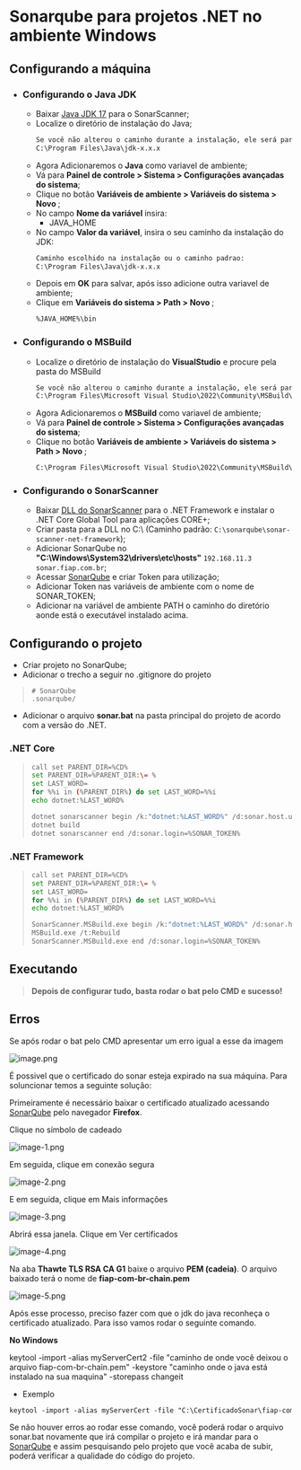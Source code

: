 # Sonarqube para projetos .NET no ambiente Windows

## Configurando a máquina

* ### Configurando o Java JDK
    * Baixar <a href="https://www.oracle.com/java/technologies/javase/jdk17-archive-downloads.html" target="_blank">Java JDK 17</a> para o SonarScanner;
    * Localize o diretório de instalação do Java;
        ```html
        Se você não alterou o caminho durante a instalação, ele será parecido com isso 
        C:\Program Files\Java\jdk-x.x.x
        ```
    * Agora Adicionaremos o <b>Java</b> como variavel de ambiente;
    * Vá para <b>Painel de controle > Sistema > Configurações avançadas do sistema</b>;
    * Clique no botão <b>Variáveis de ambiente > Variáveis do sistema > Novo </b>;
    * No campo <b>Nome da variável</b> insira:
        * JAVA_HOME 
    * No campo <b>Valor da variável</b>, insira o seu caminho da instalação do JDK:
        ```html
        Caminho escolhido na instalação ou o caminho padrao: 
        C:\Program Files\Java\jdk-x.x.x
        ```
    * Depois em <b>OK</b> para salvar, após isso adicione outra variavel de ambiente;
    * Clique em <b> Variáveis do sistema > Path > Novo </b>;
        ```html
        %JAVA_HOME%\bin
        ```

* ### Configurando o MSBuild
    * Localize o diretório de instalação do <b>VisualStudio</b> e procure pela pasta do MSBuild
      ```html
      Se você não alterou o caminho durante a instalação, ele será parecido com isso 
      C:\Program Files\Microsoft Visual Studio\2022\Community\MSBuild\Current\Bin
      ```
    * Agora Adicionaremos o <b>MSBuild</b> como variavel de ambiente;
    * Vá para <b>Painel de controle > Sistema > Configurações avançadas do sistema</b>;
    * Clique no botão <b>Variáveis de ambiente > Variáveis do sistema > Path > Novo </b>;
      ```html
      C:\Program Files\Microsoft Visual Studio\2022\Community\MSBuild\Current\Bin
      ```
* ### Configurando o SonarScanner
    * Baixar <a href="https://docs.sonarqube.org/latest/analysis/scan/sonarscanner-for-msbuild/" target="_blank">DLL do SonarScanner</a> para o .NET Framework e instalar o .NET Core Global Tool para aplicações CORE+;
    * Criar pasta para a DLL no C:\\ (Caminho padrão: ```C:\sonarqube\sonar-scanner-net-framework```);
    * Adicionar SonarQube no **"C:\Windows\System32\drivers\etc\hosts"** ```192.168.11.3  sonar.fiap.com.br```;
    * Acessar <a href="https://sonar.fiap.com.br/projects" target="_blank">SonarQube</a> e criar Token para utilização;
    * Adicionar Token nas variáveis de ambiente com o nome de SONAR_TOKEN;
    * Adicionar na variável de ambiente PATH o caminho do diretório aonde está o executável instalado acima.

## Configurando o projeto

* Criar projeto no SonarQube;
* Adicionar o trecho a seguir no .gitignore do projeto
> ```gitignore
> # SonarQube
> .sonarqube/
> ```
* Adicionar o arquivo **sonar.bat** na pasta principal do projeto de acordo com a versão do .NET.


### .NET Core

> ```sh
> call set PARENT_DIR=%CD%
> set PARENT_DIR=%PARENT_DIR:\= %
> set LAST_WORD=
> for %%i in (%PARENT_DIR%) do set LAST_WORD=%%i
> echo dotnet:%LAST_WORD%
> 
> dotnet sonarscanner begin /k:"dotnet:%LAST_WORD%" /d:sonar.host.url="https://sonar.fiap.com.br"  /d:sonar.login=%SONAR_TOKEN%
> dotnet build
> dotnet sonarscanner end /d:sonar.login=%SONAR_TOKEN%
> ```

### .NET Framework

> ```sh
> call set PARENT_DIR=%CD%
> set PARENT_DIR=%PARENT_DIR:\= %
> set LAST_WORD=
> for %%i in (%PARENT_DIR%) do set LAST_WORD=%%i
> echo dotnet:%LAST_WORD%
> 
> SonarScanner.MSBuild.exe begin /k:"dotnet:%LAST_WORD%" /d:sonar.host.url="https://sonar.fiap.com.br" /d:sonar.login=%SONAR_TOKEN% 
> MSBuild.exe /t:Rebuild
> SonarScanner.MSBuild.exe end /d:sonar.login=%SONAR_TOKEN% 
> ```

## Executando

> **Depois de configurar tudo, basta rodar o bat pelo CMD e sucesso!**

## Erros

Se após rodar o bat pelo CMD apresentar um erro igual a esse da imagem

![image.png](./image.png)

É possivel que o certificado do sonar esteja expirado na sua máquina. Para soluncionar temos a seguinte solução:

Primeiramente é necessário baixar o certificado atualizado acessando <a href="https://sonar.fiap.com.br/projects" target="_blank">SonarQube</a> pelo navegador **Firefox**. 

Clique no símbolo de cadeado 

![image-1.png](./image-1.png)

Em seguida, clique em conexão segura

![image-2.png](./image-2.png)

E em seguida, clique em Mais informações

![image-3.png](./image-3.png)

Abrirá essa janela. Clique em Ver certificados

![image-4.png](./image-4.png)

Na aba **Thawte TLS RSA CA G1** baixe o arquivo **PEM (cadeia)**. O arquivo baixado terá o nome de **fiap-com-br-chain.pem**

![image-5.png](./image-5.png)

Após esse processo, preciso fazer com que o jdk do java reconheça o certificado atualizado. Para isso vamos rodar o seguinte comando.

**No Windows**

keytool -import -alias myServerCert2 -file "caminho de onde você deixou o arquivo fiap-com-br-chain.pem" -keystore "caminho onde o java está instalado na sua maquina" -storepass changeit

- Exemplo 

```html
keytool -import -alias myServerCert -file "C:\CertificadoSonar\fiap-com-br-chain.pem" -keystore "C:\Program Files\Java\jdk-17\lib\security\cacerts" -storepass changeit
```

Se não houver erros ao rodar esse comando, você poderá rodar o arquivo sonar.bat novamente que irá compilar o projeto e irá mandar para o <a href="https://sonar.fiap.com.br/projects" target="_blank">SonarQube</a> e assim pesquisando pelo projeto que você acaba de subir, poderá verificar a qualidade do código do projeto.


